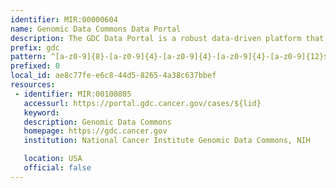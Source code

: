 ```yaml
---
identifier: MIR:00000604
name: Genomic Data Commons Data Portal
description: The GDC Data Portal is a robust data-driven platform that allows cancer researchers and bioinformaticians to search and download cancer data for analysis.
prefix: gdc
pattern: ^[a-z0-9]{8}-[a-z0-9]{4}-[a-z0-9]{4}-[a-z0-9]{4}-[a-z0-9]{12}$
prefixed: 0
local_id: ae8c77fe-e6c8-44d5-8265-4a38c637bbef
resources:
 - identifier: MIR:00100805
   accessurl: https://portal.gdc.cancer.gov/cases/${lid}
   keyword: 
   description: Genomic Data Commons
   homepage: https://gdc.cancer.gov
   institution: National Cancer Institute Genomic Data Commons, NIH

   location: USA
   official: false
---
```

